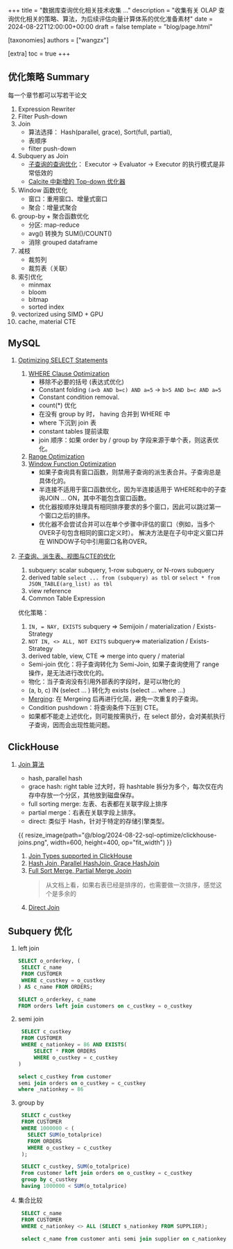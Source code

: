 +++
title = "数据库查询优化相关技术收集 ..."
description = "收集有关 OLAP 查询优化相关的策略、算法，为后续评估向量计算体系的优化准备素材"
date = 2024-08-22T12:00:00+00:00
draft = false
template = "blog/page.html"

[taxonomies]
authors = ["wangzx"]

[extra]
toc = true
+++

## 优化策略 Summary
每一个章节都可以写若干论文
1. Expression Rewriter
2. Filter Push-down
3. Join 
   - 算法选择： Hash(parallel, grace), Sort(full, partial), 
   - 表顺序
   - filter push-down
4. Subquery as Join
   - [子查询的查询优化](https://ericfu.me/subquery-optimization/)： Executor -> Evaluator -> Executor 的执行模式是非常低效的
   - [Calcite 中新增的 Top-down 优化器](https://ericfu.me/calcite-top-down-planner)
5. Window 函数优化
   - 窗口：重用窗口、增量式窗口
   - 聚合：增量式聚合
6. group-by + 聚合函数优化
   - 分区: map-reduce
   - avg() 转换为 SUM()/COUNT()
   - 消除 grouped dataframe
7. 减枝
   - 裁剪列
   - 裁剪表（关联）
8. 索引优化
   - minmax 
   - bloom
   - bitmap
   - sorted index
9. vectorized using SIMD + GPU
10. cache, material CTE

## MySQL

1. [Optimizing SELECT Statements](https://dev.mysql.com/doc/refman/8.0/en/select-optimization.html)
   1. [WHERE Clause Optimization](https://dev.mysql.com/doc/refman/8.0/en/where-optimization.html)
      - 移除不必要的括号 (表达式优化)
      - Constant folding `(a<b AND b=c) AND a=5` -> `b>5 AND b=c AND a=5`
      - Constant condition removal. 
      - count(*) 优化
      - 在没有 group by 时， having 合并到 WHERE 中
      - where 下沉到 join 表
      - constant tables 提前读取
      - join 顺序：如果 order by / group by 字段来源于单个表，则这表优化。
   2. [Range Optimization](https://dev.mysql.com/doc/refman/8.0/en/range-optimization.html)
   3. [Window Function Optimization](https://dev.mysql.com/doc/refman/8.0/en/window-function-optimization.html)
      - 如果子查询具有窗口函数，则禁用子查询的派生表合并。子查询总是具体化的。
      - 半连接不适用于窗口函数优化，因为半连接适用于 WHERE和中的子查询JOIN ... ON，其中不能包含窗口函数。
      - 优化器按顺序处理具有相同排序要求的多个窗口，因此可以跳过第一个窗口之后的排序。
      - 优化器不会尝试合并可以在单个步骤中评估的窗口（例如，当多个 OVER子句包含相同的窗口定义时）。
        解决方法是在子句中定义窗口并在 WINDOW子句中引用窗口名称OVER。
2. [子查询、派生表、视图与CTE的优化](https://dev.mysql.com/doc/refman/8.0/en/subquery-optimization.html)
   1. subquery: scalar subquery, 1-row subquery, or N-rows subquery
   2. derived table `select ... from (subquery) as tbl` or `select * from JSON_TABLE(arg_list) as tbl`
   3. view reference
   4. Common Table Expression
   
   优化策略：
   1. `IN, = NAY, EXISTS` subquery => Semijoin / materialization / Exists-Strategy
   2. `NOT IN, <> ALL, NOT EXITS` subquery=>  materialization / Exists-Strategy
   3. derived table, view, CTE => merge into query / material  
   
   - Semi-join 优化：将子查询转化为 Semi-Join, 如果子查询使用了 range 操作，是无法进行改优化的。
   - 物化：当子查询没有引用外部表的字段时，是可以物化的
   - (a, b, c) IN (select ... ) 转化为 exists (select ... where ...) 
   - [Merging](https://dev.mysql.com/doc/refman/8.0/en/derived-table-optimization.html): 在 Mergeing 后再进行化简，避免一次重复的子查询。
   - Condition pushdown：将查询条件下压到 CTE。
   - 如果都不能走上述优化，则可能按需执行，在 select 部分，会对美航执行子查询，因而会出现性能问题。


## ClickHouse

1. [Join 算法](https://clickhouse.com/docs/en/guides/joining-tables#optimizing-join-performance)
   - hash, parallel hash
   - grace hash: right table 过大时，将 hashtable 拆分为多个，每次仅在内存中存放一个分区，其他放到磁盘保存。
   - full sorting merge: 左表、右表都在关联字段上排序
   - partial merge：右表在关联字段上排序。
   - direct: 类似于 Hash，针对于特定的存储引擎类型。
   
   {{ resize_image(path="@/blog/2024-08-22-sql-optimize/clickhouse-joins.png", width=600, height=400, op="fit_width") }}
   
   1. [Join Types supported in ClickHouse](https://clickhouse.com/blog/clickhouse-fully-supports-joins-part1)
   2. [Hash Join, Parallel HashJoin, Grace HashJoin](https://clickhouse.com/blog/clickhouse-fully-supports-joins-hash-joins-part2)
   3. [Full Sort Merge, Partial Merge Jooin](https://clickhouse.com/blog/clickhouse-fully-supports-joins-full-sort-partial-merge-part3)
      > 从文档上看，如果右表已经是排序的，也需要做一次排序，感觉这个是多余的
   4. [Direct Join](https://clickhouse.com/blog/clickhouse-fully-supports-joins-direct-join-part4)

## Subquery 优化

1. left join
   ```sql 
   SELECT o_orderkey, (
    SELECT c_name
    FROM CUSTOMER
    WHERE c_custkey = o_custkey
   ) AS c_name FROM ORDERS;

   SELECT o_orderkey, c_name
   FROM orders left join customers on c_custkey = o_custkey
   ```
2. semi join
   ```sql
    SELECT c_custkey
    FROM CUSTOMER
    WHERE c_nationkey = 86 AND EXISTS(
        SELECT * FROM ORDERS
        WHERE o_custkey = c_custkey
   )
   
   select c_custkey from customer 
   semi join orders on o_custkey = c_custkey 
   where _nationkey = 86
   ```
3. group by
   ```sql
    SELECT c_custkey
    FROM CUSTOMER
    WHERE 1000000 < (
      SELECT SUM(o_totalprice)
      FROM ORDERS
      WHERE o_custkey = c_custkey
    );
   
    SELECT c_custkey, SUM(o_totalprice)
    From customer left join orders on o_custkey = c_custkey
    group by c_custkey
    having 1000000 < SUM(o_totalprice)
   ```
   
4. 集合比较
   ```sql
    SELECT c_name
    FROM CUSTOMER
    WHERE c_nationkey <> ALL (SELECT s_nationkey FROM SUPPLIER);
   
    select c_name from customer anti semi join supplier on c_nationkey = s_nationkey;
   
   ```